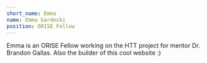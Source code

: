 ```yaml
---
short_name: Emma
name: Emma Gardecki
position: ORISE Fellow
---
```


Emma is an ORISE Fellow working on the HTT project for mentor Dr. Brandon Gallas. Also the builder of this cool website :) 
